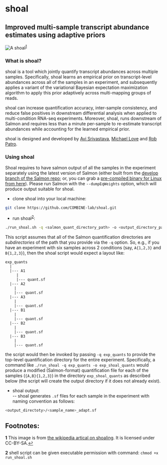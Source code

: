 # shoal 
Improved multi-sample transcript abundance estimates using adaptive priors
--------------------------------------------------------------------------

![A shoal](https://upload.wikimedia.org/wikipedia/commons/b/b1/School_jacks_klein.JPG)<sup id="a1">[1](#f1)</sup>


### What is shoal?
shoal is a tool which jointly quantify transcript abundances across multiple samples.
Specifically, shoal learns an empirical prior on transcript-level abundances across all of the 
samples in an experiment, and subsequently applies a variant of the variational Bayesian 
expectation maximization algorithm to apply this prior adaptively across multi-mapping groups 
of reads.  

shoal can increase quantification accuracy, inter-sample consistency, and reduce false positives in 
downstream differential analysis when applied to multi-condition RNA-seq experiments. 
Moreover, shoal, runs downstream of Salmon and requires less 
than a minute per-sample to re-estimate transcript abundances while accounting for the learned empirical prior.

shoal is designed and developed by [Avi Srivastava](https://github.com/k3yavi), [Michael Love](https://github.com/mikelove) and [Rob Patro](https://github.com/rob-p).

### Using shoal
Shoal requires to have salmon output of all the samples in the experiment
separately using the latest version of Salmon (either built from the [develop branch of the Salmon repo](https://github.com/COMBINE-lab/salmon/tree/develop); or, you can grab a [pre-compiled binary for Linux from here](https://drive.google.com/file/d/0B3iS9-xjPftjaVVacUV1VWxsWlE/view?usp=sharing)).  Please run Salmon with the `--dumpEqWeights` option, which will produce output suitable for shoal.

* clone shoal into your local machine:
```bash
git clone https://github.com/COMBINE-lab/shoal.git
```

* run shoal<sup id="a2">[2](#f2)</sup>:
```bash
./run_shoal.sh -q <salmon_quant_directory_path> -o <output_directory_path>
```
This script assumes that all of the Salmon quantification directories are _subdirectories_ of the path that you provide via the `-q` option.  So, e.g., if you have an experiment with six samples across 2 conditions (say, `A{1,2,3}` and `B{1,2,3}`), then the shoal script would expect a layout like:

```
exp_quants
  |
  |--- A1
     |
     |--- quant.sf
  |--- A2
    |
    |--- quant.sf
  |--- A3
    |
    |--- quant.sf
  |--- B1
    |
    |--- quant.sf
  |--- B2
    |
    |--- quant.sf
  |--- B3
    |
    |--- quant.sf
```

the script would then be invoked by passing `-q exp_quants` to provide the top-level quantification directory for the entire experiment.
Specifically, a command like `./run_shoal -q exp_quants -o exp_shoal_quants` would produce a modified (Salmon-format) quantification file for each of the samples (`{A,B}{1,2,3}`) in the directory `exp_shoal_quants` as described below (the script will create the output directory if it does not already exist). 

* shoal output:  
-- shoal generates `.sf` files for each sample in the experiment with naming convention as follows:
```bash
<output_directoty>/<sample_name>_adapt.sf
```

Footnotes:
----------
<b id="f1">1</b> This image is from [the wikipedia artical on shoaling](https://en.wikipedia.org/wiki/Shoaling_and_schooling#/media/File:School_jacks_klein.JPG). It is licensed under CC-BY-SA.[↩](#a1)

<b id="f2">2</b> shell script can be given executable permission with command: `chmod +x run_shoal.sh`
